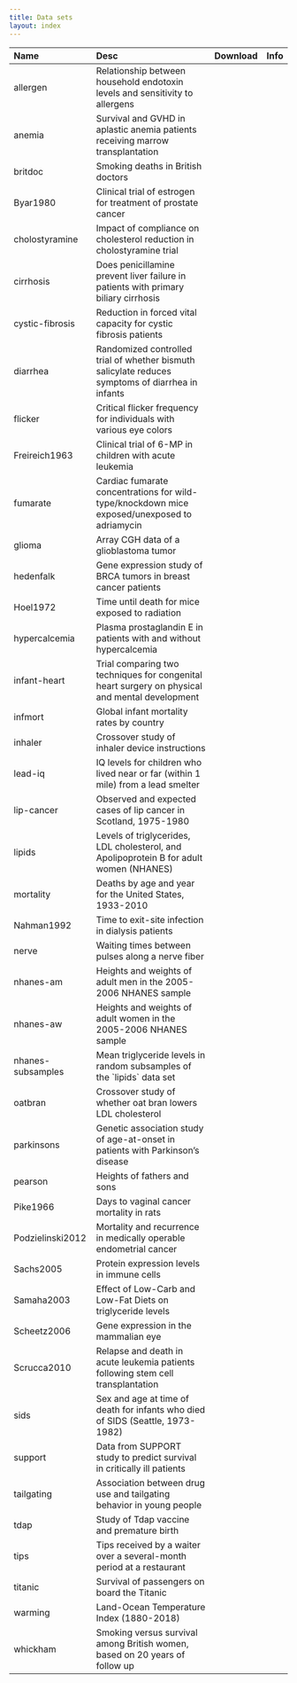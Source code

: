 ```yaml
---
title: Data sets
layout: index
---
```


<table class="table table-dark table-striped">
<thead>
<tr>
<th style="text-align:left;">
Name
</th>
<th style="text-align:left;">
Desc
</th>
<th style="text-align:center;">
Download
</th>
<th style="text-align:center;">
Info
</th>
</tr>
</thead>
<tbody>
<tr>
<td style="text-align:left;">
allergen
</td>
<td style="text-align:left;">
Relationship between household endotoxin levels and sensitivity to allergens
</td>
<td style="text-align:center;">
<a href="https://raw.githubusercontent.com/IowaBiostat/data-sets/main/allergen/allergen.txt"><i class="bi-cloud-download"></i></a>
</td>
<td style="text-align:center;">
<a href="allergen/allergen.html"><i class="bi-file-text"></i></a>
</td>
</tr>
<tr>
<td style="text-align:left;">
anemia
</td>
<td style="text-align:left;">
Survival and GVHD in aplastic anemia patients receiving marrow transplantation
</td>
<td style="text-align:center;">
<a href="https://raw.githubusercontent.com/IowaBiostat/data-sets/main/anemia/anemia.txt"><i class="bi-cloud-download"></i></a>
</td>
<td style="text-align:center;">
<a href="anemia/anemia.html"><i class="bi-file-text"></i></a>
</td>
</tr>
<tr>
<td style="text-align:left;">
britdoc
</td>
<td style="text-align:left;">
Smoking deaths in British doctors
</td>
<td style="text-align:center;">
<a href="https://raw.githubusercontent.com/IowaBiostat/data-sets/main/britdoc/britdoc.txt"><i class="bi-cloud-download"></i></a>
</td>
<td style="text-align:center;">
<a href="britdoc/britdoc.html"><i class="bi-file-text"></i></a>
</td>
</tr>
<tr>
<td style="text-align:left;">
Byar1980
</td>
<td style="text-align:left;">
Clinical trial of estrogen for treatment of prostate cancer
</td>
<td style="text-align:center;">
<a href="https://raw.githubusercontent.com/IowaBiostat/data-sets/main/Byar1980/Byar1980.txt"><i class="bi-cloud-download"></i></a>
</td>
<td style="text-align:center;">
<a href="Byar1980/Byar1980.html"><i class="bi-file-text"></i></a>
</td>
</tr>
<tr>
<td style="text-align:left;">
cholostyramine
</td>
<td style="text-align:left;">
Impact of compliance on cholesterol reduction in cholostyramine trial
</td>
<td style="text-align:center;">
<a href="https://raw.githubusercontent.com/IowaBiostat/data-sets/main/cholostyramine/cholostyramine.txt"><i class="bi-cloud-download"></i></a>
</td>
<td style="text-align:center;">
<a href="cholostyramine/cholostyramine.html"><i class="bi-file-text"></i></a>
</td>
</tr>
<tr>
<td style="text-align:left;">
cirrhosis
</td>
<td style="text-align:left;">
Does penicillamine prevent liver failure in patients with primary biliary cirrhosis
</td>
<td style="text-align:center;">
<a href="https://raw.githubusercontent.com/IowaBiostat/data-sets/main/cirrhosis/cirrhosis.txt"><i class="bi-cloud-download"></i></a>
</td>
<td style="text-align:center;">
<a href="cirrhosis/cirrhosis.html"><i class="bi-file-text"></i></a>
</td>
</tr>
<tr>
<td style="text-align:left;">
cystic-fibrosis
</td>
<td style="text-align:left;">
Reduction in forced vital capacity for cystic fibrosis patients
</td>
<td style="text-align:center;">
<a href="https://raw.githubusercontent.com/IowaBiostat/data-sets/main/cystic-fibrosis/cystic-fibrosis.txt"><i class="bi-cloud-download"></i></a>
</td>
<td style="text-align:center;">
<a href="cystic-fibrosis/cystic-fibrosis.html"><i class="bi-file-text"></i></a>
</td>
</tr>
<tr>
<td style="text-align:left;">
diarrhea
</td>
<td style="text-align:left;">
Randomized controlled trial of whether bismuth salicylate reduces symptoms of diarrhea in infants
</td>
<td style="text-align:center;">
<a href="https://raw.githubusercontent.com/IowaBiostat/data-sets/main/diarrhea/diarrhea.txt"><i class="bi-cloud-download"></i></a>
</td>
<td style="text-align:center;">
<a href="diarrhea/diarrhea.html"><i class="bi-file-text"></i></a>
</td>
</tr>
<tr>
<td style="text-align:left;">
flicker
</td>
<td style="text-align:left;">
Critical flicker frequency for individuals with various eye colors
</td>
<td style="text-align:center;">
<a href="https://raw.githubusercontent.com/IowaBiostat/data-sets/main/flicker/flicker.txt"><i class="bi-cloud-download"></i></a>
</td>
<td style="text-align:center;">
<a href="flicker/flicker.html"><i class="bi-file-text"></i></a>
</td>
</tr>
<tr>
<td style="text-align:left;">
Freireich1963
</td>
<td style="text-align:left;">
Clinical trial of 6-MP in children with acute leukemia
</td>
<td style="text-align:center;">
<a href="https://raw.githubusercontent.com/IowaBiostat/data-sets/main/Freireich1963/Freireich1963.txt"><i class="bi-cloud-download"></i></a>
</td>
<td style="text-align:center;">
<a href="Freireich1963/Freireich1963.html"><i class="bi-file-text"></i></a>
</td>
</tr>
<tr>
<td style="text-align:left;">
fumarate
</td>
<td style="text-align:left;">
Cardiac fumarate concentrations for wild-type/knockdown mice exposed/unexposed to adriamycin
</td>
<td style="text-align:center;">
<a href="https://raw.githubusercontent.com/IowaBiostat/data-sets/main/fumarate/fumarate.txt"><i class="bi-cloud-download"></i></a>
</td>
<td style="text-align:center;">
<a href="fumarate/fumarate.html"><i class="bi-file-text"></i></a>
</td>
</tr>
<tr>
<td style="text-align:left;">
glioma
</td>
<td style="text-align:left;">
Array CGH data of a glioblastoma tumor
</td>
<td style="text-align:center;">
<a href="https://raw.githubusercontent.com/IowaBiostat/data-sets/main/glioma/glioma.txt"><i class="bi-cloud-download"></i></a>
</td>
<td style="text-align:center;">
<a href="glioma/glioma.html"><i class="bi-file-text"></i></a>
</td>
</tr>
<tr>
<td style="text-align:left;">
hedenfalk
</td>
<td style="text-align:left;">
Gene expression study of BRCA tumors in breast cancer patients
</td>
<td style="text-align:center;">
<a href="https://raw.githubusercontent.com/IowaBiostat/data-sets/main/hedenfalk/hedenfalk.txt"><i class="bi-cloud-download"></i></a>
</td>
<td style="text-align:center;">
<a href="hedenfalk/hedenfalk.html"><i class="bi-file-text"></i></a>
</td>
</tr>
<tr>
<td style="text-align:left;">
Hoel1972
</td>
<td style="text-align:left;">
Time until death for mice exposed to radiation
</td>
<td style="text-align:center;">
<a href="https://raw.githubusercontent.com/IowaBiostat/data-sets/main/Hoel1972/Hoel1972.txt"><i class="bi-cloud-download"></i></a>
</td>
<td style="text-align:center;">
<a href="Hoel1972/Hoel1972.html"><i class="bi-file-text"></i></a>
</td>
</tr>
<tr>
<td style="text-align:left;">
hypercalcemia
</td>
<td style="text-align:left;">
Plasma prostaglandin E in patients with and without hypercalcemia
</td>
<td style="text-align:center;">
<a href="https://raw.githubusercontent.com/IowaBiostat/data-sets/main/hypercalcemia/hypercalcemia.txt"><i class="bi-cloud-download"></i></a>
</td>
<td style="text-align:center;">
<a href="hypercalcemia/hypercalcemia.html"><i class="bi-file-text"></i></a>
</td>
</tr>
<tr>
<td style="text-align:left;">
infant-heart
</td>
<td style="text-align:left;">
Trial comparing two techniques for congenital heart surgery on physical and mental development
</td>
<td style="text-align:center;">
<a href="https://raw.githubusercontent.com/IowaBiostat/data-sets/main/infant-heart/infant-heart.txt"><i class="bi-cloud-download"></i></a>
</td>
<td style="text-align:center;">
<a href="infant-heart/infant-heart.html"><i class="bi-file-text"></i></a>
</td>
</tr>
<tr>
<td style="text-align:left;">
infmort
</td>
<td style="text-align:left;">
Global infant mortality rates by country
</td>
<td style="text-align:center;">
<a href="https://raw.githubusercontent.com/IowaBiostat/data-sets/main/infmort/infmort.txt"><i class="bi-cloud-download"></i></a>
</td>
<td style="text-align:center;">
<a href="infmort/infmort.html"><i class="bi-file-text"></i></a>
</td>
</tr>
<tr>
<td style="text-align:left;">
inhaler
</td>
<td style="text-align:left;">
Crossover study of inhaler device instructions
</td>
<td style="text-align:center;">
<a href="https://raw.githubusercontent.com/IowaBiostat/data-sets/main/inhaler/inhaler.txt"><i class="bi-cloud-download"></i></a>
</td>
<td style="text-align:center;">
<a href="inhaler/inhaler.html"><i class="bi-file-text"></i></a>
</td>
</tr>
<tr>
<td style="text-align:left;">
lead-iq
</td>
<td style="text-align:left;">
IQ levels for children who lived near or far (within 1 mile) from a lead smelter
</td>
<td style="text-align:center;">
<a href="https://raw.githubusercontent.com/IowaBiostat/data-sets/main/lead-iq/lead-iq.txt"><i class="bi-cloud-download"></i></a>
</td>
<td style="text-align:center;">
<a href="lead-iq/lead-iq.html"><i class="bi-file-text"></i></a>
</td>
</tr>
<tr>
<td style="text-align:left;">
lip-cancer
</td>
<td style="text-align:left;">
Observed and expected cases of lip cancer in Scotland, 1975-1980
</td>
<td style="text-align:center;">
<a href="https://raw.githubusercontent.com/IowaBiostat/data-sets/main/lip-cancer/lip-cancer.txt"><i class="bi-cloud-download"></i></a>
</td>
<td style="text-align:center;">
<a href="lip-cancer/lip-cancer.html"><i class="bi-file-text"></i></a>
</td>
</tr>
<tr>
<td style="text-align:left;">
lipids
</td>
<td style="text-align:left;">
Levels of triglycerides, LDL cholesterol, and Apolipoprotein B for adult women (NHANES)
</td>
<td style="text-align:center;">
<a href="https://raw.githubusercontent.com/IowaBiostat/data-sets/main/lipids/lipids.txt"><i class="bi-cloud-download"></i></a>
</td>
<td style="text-align:center;">
<a href="lipids/lipids.html"><i class="bi-file-text"></i></a>
</td>
</tr>
<tr>
<td style="text-align:left;">
mortality
</td>
<td style="text-align:left;">
Deaths by age and year for the United States, 1933-2010
</td>
<td style="text-align:center;">
<a href="https://raw.githubusercontent.com/IowaBiostat/data-sets/main/mortality/mortality.txt"><i class="bi-cloud-download"></i></a>
</td>
<td style="text-align:center;">
<a href="mortality/mortality.html"><i class="bi-file-text"></i></a>
</td>
</tr>
<tr>
<td style="text-align:left;">
Nahman1992
</td>
<td style="text-align:left;">
Time to exit-site infection in dialysis patients
</td>
<td style="text-align:center;">
<a href="https://raw.githubusercontent.com/IowaBiostat/data-sets/main/Nahman1992/Nahman1992.txt"><i class="bi-cloud-download"></i></a>
</td>
<td style="text-align:center;">
<a href="Nahman1992/Nahman1992.html"><i class="bi-file-text"></i></a>
</td>
</tr>
<tr>
<td style="text-align:left;">
nerve
</td>
<td style="text-align:left;">
Waiting times between pulses along a nerve fiber
</td>
<td style="text-align:center;">
<a href="https://raw.githubusercontent.com/IowaBiostat/data-sets/main/nerve/nerve.txt"><i class="bi-cloud-download"></i></a>
</td>
<td style="text-align:center;">
<a href="nerve/nerve.html"><i class="bi-file-text"></i></a>
</td>
</tr>
<tr>
<td style="text-align:left;">
nhanes-am
</td>
<td style="text-align:left;">
Heights and weights of adult men in the 2005-2006 NHANES sample
</td>
<td style="text-align:center;">
<a href="https://raw.githubusercontent.com/IowaBiostat/data-sets/main/nhanes-am/nhanes-am.txt"><i class="bi-cloud-download"></i></a>
</td>
<td style="text-align:center;">
<a href="nhanes-am/nhanes-am.html"><i class="bi-file-text"></i></a>
</td>
</tr>
<tr>
<td style="text-align:left;">
nhanes-aw
</td>
<td style="text-align:left;">
Heights and weights of adult women in the 2005-2006 NHANES sample
</td>
<td style="text-align:center;">
<a href="https://raw.githubusercontent.com/IowaBiostat/data-sets/main/nhanes-aw/nhanes-aw.txt"><i class="bi-cloud-download"></i></a>
</td>
<td style="text-align:center;">
<a href="nhanes-aw/nhanes-aw.html"><i class="bi-file-text"></i></a>
</td>
</tr>
<tr>
<td style="text-align:left;">
nhanes-subsamples
</td>
<td style="text-align:left;">
Mean triglyceride levels in random subsamples of the `lipids` data set
</td>
<td style="text-align:center;">
<a href="https://raw.githubusercontent.com/IowaBiostat/data-sets/main/nhanes-subsamples/nhanes-subsamples.txt"><i class="bi-cloud-download"></i></a>
</td>
<td style="text-align:center;">
<a href="nhanes-subsamples/nhanes-subsamples.html"><i class="bi-file-text"></i></a>
</td>
</tr>
<tr>
<td style="text-align:left;">
oatbran
</td>
<td style="text-align:left;">
Crossover study of whether oat bran lowers LDL cholesterol
</td>
<td style="text-align:center;">
<a href="https://raw.githubusercontent.com/IowaBiostat/data-sets/main/oatbran/oatbran.txt"><i class="bi-cloud-download"></i></a>
</td>
<td style="text-align:center;">
<a href="oatbran/oatbran.html"><i class="bi-file-text"></i></a>
</td>
</tr>
<tr>
<td style="text-align:left;">
parkinsons
</td>
<td style="text-align:left;">
Genetic association study of age-at-onset in patients with Parkinson’s disease
</td>
<td style="text-align:center;">
<a href="https://raw.githubusercontent.com/IowaBiostat/data-sets/main/parkinsons/parkinsons.txt"><i class="bi-cloud-download"></i></a>
</td>
<td style="text-align:center;">
<a href="parkinsons/parkinsons.html"><i class="bi-file-text"></i></a>
</td>
</tr>
<tr>
<td style="text-align:left;">
pearson
</td>
<td style="text-align:left;">
Heights of fathers and sons
</td>
<td style="text-align:center;">
<a href="https://raw.githubusercontent.com/IowaBiostat/data-sets/main/pearson/pearson.txt"><i class="bi-cloud-download"></i></a>
</td>
<td style="text-align:center;">
<a href="pearson/pearson.html"><i class="bi-file-text"></i></a>
</td>
</tr>
<tr>
<td style="text-align:left;">
Pike1966
</td>
<td style="text-align:left;">
Days to vaginal cancer mortality in rats
</td>
<td style="text-align:center;">
<a href="https://raw.githubusercontent.com/IowaBiostat/data-sets/main/Pike1966/Pike1966.txt"><i class="bi-cloud-download"></i></a>
</td>
<td style="text-align:center;">
<a href="Pike1966/Pike1966.html"><i class="bi-file-text"></i></a>
</td>
</tr>
<tr>
<td style="text-align:left;">
Podzielinski2012
</td>
<td style="text-align:left;">
Mortality and recurrence in medically operable endometrial cancer
</td>
<td style="text-align:center;">
<a href="https://raw.githubusercontent.com/IowaBiostat/data-sets/main/Podzielinski2012/Podzielinski2012.txt"><i class="bi-cloud-download"></i></a>
</td>
<td style="text-align:center;">
<a href="Podzielinski2012/Podzielinski2012.html"><i class="bi-file-text"></i></a>
</td>
</tr>
<tr>
<td style="text-align:left;">
Sachs2005
</td>
<td style="text-align:left;">
Protein expression levels in immune cells
</td>
<td style="text-align:center;">
<a href="https://raw.githubusercontent.com/IowaBiostat/data-sets/main/Sachs2005/Sachs2005.txt"><i class="bi-cloud-download"></i></a>
</td>
<td style="text-align:center;">
<a href="Sachs2005/Sachs2005.html"><i class="bi-file-text"></i></a>
</td>
</tr>
<tr>
<td style="text-align:left;">
Samaha2003
</td>
<td style="text-align:left;">
Effect of Low-Carb and Low-Fat Diets on triglyceride levels
</td>
<td style="text-align:center;">
<a href="https://raw.githubusercontent.com/IowaBiostat/data-sets/main/Samaha2003/Samaha2003.txt"><i class="bi-cloud-download"></i></a>
</td>
<td style="text-align:center;">
<a href="Samaha2003/Samaha2003.html"><i class="bi-file-text"></i></a>
</td>
</tr>
<tr>
<td style="text-align:left;">
Scheetz2006
</td>
<td style="text-align:left;">
Gene expression in the mammalian eye
</td>
<td style="text-align:center;">
<a href="https://raw.githubusercontent.com/IowaBiostat/data-sets/main/Scheetz2006/Scheetz2006.rds"><i class="bi-cloud-download"></i></a>
</td>
<td style="text-align:center;">
<a href="Scheetz2006/Scheetz2006.html"><i class="bi-file-text"></i></a>
</td>
</tr>
<tr>
<td style="text-align:left;">
Scrucca2010
</td>
<td style="text-align:left;">
Relapse and death in acute leukemia patients following stem cell transplantation
</td>
<td style="text-align:center;">
<a href="https://raw.githubusercontent.com/IowaBiostat/data-sets/main/Scrucca2010/Scrucca2010.txt"><i class="bi-cloud-download"></i></a>
</td>
<td style="text-align:center;">
<a href="Scrucca2010/Scrucca2010.html"><i class="bi-file-text"></i></a>
</td>
</tr>
<tr>
<td style="text-align:left;">
sids
</td>
<td style="text-align:left;">
Sex and age at time of death for infants who died of SIDS (Seattle, 1973-1982)
</td>
<td style="text-align:center;">
<a href="https://raw.githubusercontent.com/IowaBiostat/data-sets/main/sids/sids.txt"><i class="bi-cloud-download"></i></a>
</td>
<td style="text-align:center;">
<a href="sids/sids.html"><i class="bi-file-text"></i></a>
</td>
</tr>
<tr>
<td style="text-align:left;">
support
</td>
<td style="text-align:left;">
Data from SUPPORT study to predict survival in critically ill patients
</td>
<td style="text-align:center;">
<a href="https://raw.githubusercontent.com/IowaBiostat/data-sets/main/support/support.txt"><i class="bi-cloud-download"></i></a>
</td>
<td style="text-align:center;">
<a href="support/support.html"><i class="bi-file-text"></i></a>
</td>
</tr>
<tr>
<td style="text-align:left;">
tailgating
</td>
<td style="text-align:left;">
Association between drug use and tailgating behavior in young people
</td>
<td style="text-align:center;">
<a href="https://raw.githubusercontent.com/IowaBiostat/data-sets/main/tailgating/tailgating.txt"><i class="bi-cloud-download"></i></a>
</td>
<td style="text-align:center;">
<a href="tailgating/tailgating.html"><i class="bi-file-text"></i></a>
</td>
</tr>
<tr>
<td style="text-align:left;">
tdap
</td>
<td style="text-align:left;">
Study of Tdap vaccine and premature birth
</td>
<td style="text-align:center;">
<a href="https://raw.githubusercontent.com/IowaBiostat/data-sets/main/tdap/tdap.txt"><i class="bi-cloud-download"></i></a>
</td>
<td style="text-align:center;">
<a href="tdap/tdap.html"><i class="bi-file-text"></i></a>
</td>
</tr>
<tr>
<td style="text-align:left;">
tips
</td>
<td style="text-align:left;">
Tips received by a waiter over a several-month period at a restaurant
</td>
<td style="text-align:center;">
<a href="https://raw.githubusercontent.com/IowaBiostat/data-sets/main/tips/tips.txt"><i class="bi-cloud-download"></i></a>
</td>
<td style="text-align:center;">
<a href="tips/tips.html"><i class="bi-file-text"></i></a>
</td>
</tr>
<tr>
<td style="text-align:left;">
titanic
</td>
<td style="text-align:left;">
Survival of passengers on board the Titanic
</td>
<td style="text-align:center;">
<a href="https://raw.githubusercontent.com/IowaBiostat/data-sets/main/titanic/titanic.txt"><i class="bi-cloud-download"></i></a>
</td>
<td style="text-align:center;">
<a href="titanic/titanic.html"><i class="bi-file-text"></i></a>
</td>
</tr>
<tr>
<td style="text-align:left;">
warming
</td>
<td style="text-align:left;">
Land-Ocean Temperature Index (1880-2018)
</td>
<td style="text-align:center;">
<a href="https://raw.githubusercontent.com/IowaBiostat/data-sets/main/warming/warming.txt"><i class="bi-cloud-download"></i></a>
</td>
<td style="text-align:center;">
<a href="warming/warming.html"><i class="bi-file-text"></i></a>
</td>
</tr>
<tr>
<td style="text-align:left;">
whickham
</td>
<td style="text-align:left;">
Smoking versus survival among British women, based on 20 years of follow up
</td>
<td style="text-align:center;">
<a href="https://raw.githubusercontent.com/IowaBiostat/data-sets/main/whickham/whickham.txt"><i class="bi-cloud-download"></i></a>
</td>
<td style="text-align:center;">
<a href="whickham/whickham.html"><i class="bi-file-text"></i></a>
</td>
</tr>
</tbody>
</table>
